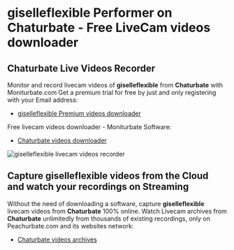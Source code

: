 # giselleflexible Performer on Chaturbate - Free LiveCam videos downloader

## Chaturbate Live Videos Recorder

Monitor and record livecam videos of **giselleflexible** from **Chaturbate** with Moniturbate.com
Get a premium trial for free by just and only registering with your Email address:
* [giselleflexible Premium videos downloader](https://moniturbate.com/request-demo-licence-key.html)

Free livecam videos downloader - Moniturbate Software:
* [Chaturbate videos downloader](https://moniturbate.com/moniturbate-download-software.html)

![giselleflexible livecam videos recorder](https://peachurnet.com/templates/moniturbate-software.png)


## Capture giselleflexible videos from the Cloud and watch your recordings on Streaming

Without the need of downloading a software, capture **giselleflexible** livecam videos from **Chaturbate** 100% online.
Watch Livecam archives from **Chaturbate** unlimitedly from thousands of existing recordings, only on Peachurbate.com and its websites network:
* [Chaturbate videos archives](https://peachurnet.com/)
